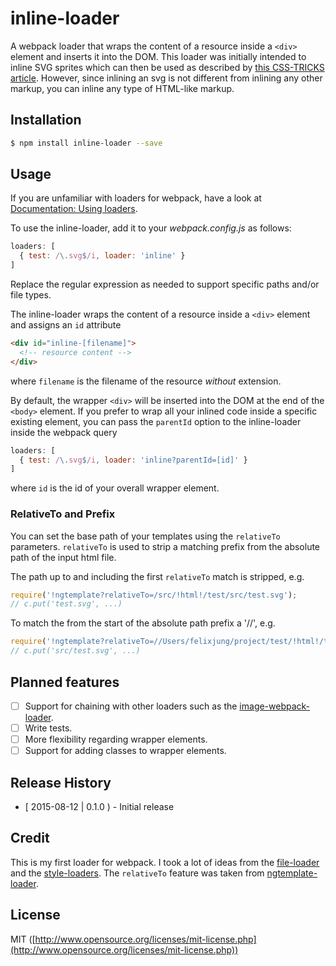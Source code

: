 # inline-loader
A webpack loader that wraps the content of a resource inside a `<div>` element and inserts it into the DOM. This loader was initially intended to inline SVG sprites which can then be used as described by [this CSS-TRICKS article](https://css-tricks.com/svg-sprites-use-better-icon-fonts/). However, since inlining an svg is not different from inlining any other markup, you can inline any type of HTML-like markup.

## Installation

```bash
$ npm install inline-loader --save
```

## Usage
If you are unfamiliar with loaders for webpack, have a look at [Documentation: Using loaders](http://webpack.github.io/docs/using-loaders.html).

To use the inline-loader, add it to your _webpack.config.js_ as follows:

```javascript
loaders: [
  { test: /\.svg$/i, loader: 'inline' }
]
```

Replace the regular expression as needed to support specific paths and/or file types.

The inline-loader wraps the content of a resource inside a `<div>` element and assigns an `id` attribute

```html
<div id="inline-[filename]">
  <!-- resource content -->
</div>
```

where `filename` is the filename of the resource _without_ extension.

By default, the wrapper `<div>` will be inserted into the DOM at the end of the `<body>` element. If you prefer to wrap all your inlined code inside a specific existing element, you can pass the `parentId` option to the inline-loader inside the webpack query

```javascript
loaders: [
  { test: /\.svg$/i, loader: 'inline?parentId=[id]' }
]
```

where `id` is the id of your overall wrapper element.

### RelativeTo and Prefix

You can set the base path of your templates using the `relativeTo` parameters. `relativeTo` is used
to strip a matching prefix from the absolute path of the input html file.

The path up to and including the first `relativeTo` match is stripped, e.g.

``` javascript
require('!ngtemplate?relativeTo=/src/!html!/test/src/test.svg');
// c.put('test.svg', ...)
```

To match the from the start of the absolute path prefix a '//', e.g.

``` javascript
require('!ngtemplate?relativeTo=//Users/felixjung/project/test/!html!/test/src/test.svg');
// c.put('src/test.svg', ...)
```

## Planned features
- [ ] Support for chaining with other loaders such as the [image-webpack-loader](https://github.com/tcoopman/image-webpack-loader).
- [ ] Write tests.
- [ ] More flexibility regarding wrapper elements.
- [ ] Support for adding classes to wrapper elements.

## Release History
- [ 2015-08-12 | 0.1.0 ) - Initial release

## Credit
This is my first loader for webpack. I took a lot of ideas from the [file-loader](https://github.com/webpack/file-loader) and the [style-loaders](https://github.com/webpack/style-loader). The `relativeTo` feature was taken from [ngtemplate-loader](https://github.com/WearyMonkey/ngtemplate-loader).

## License
MIT ([http://www.opensource.org/licenses/mit-license.php](http://www.opensource.org/licenses/mit-license.php))
